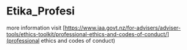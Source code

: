 # Etika_Profesi <br>
more information visit [https://www.iaa.govt.nz/for-advisers/adviser-tools/ethics-toolkit/professional-ethics-and-codes-of-conduct/](professional ethics and codes of conduct)
